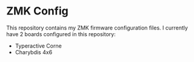 # ZMK Config

This repository contains my ZMK firmware configuration files. I currently have 2 boards configured in this repository:

- Typeractive Corne
- Charybdis 4x6
